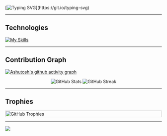 [![Typing SVG](https://readme-typing-svg.demolab.com?font=Product+Sans&weight=600&size=30&duration=1700&pause=100&color=F5F5F5&vCenter=true&random=true&width=435&lines=I+like+Flutter.;I+like+TypeScript.;Dart+is+good.;I+hate+Windows.;I+love+bread.;Main+OS:+CachyOS.;I+love+fried+rice.;)](https://git.io/typing-svg)

--- 

## Technologies 
[![My Skills](https://skillicons.dev/icons?i=dart,flutter,androidstudio,vscode,github,gitlab,git,mysql,postgresql,sqlite,supabase,postman,gcp,vercel,cloudflare,expressjs,nodejs,npm,bun,typescript,javascript,remix,docker,neovim,firebase,figma,linux,arch,powershell&theme=dark&perline=15)](https://skillicons.dev)

---

## Contribution Graph
[![Ashutosh's github activity graph](https://github-readme-activity-graph.vercel.app/graph?username=heimin22&bg_color=111827&color=f5f5f5&line=fdd835&point=3949ab&area=true&hide_border=true&radius=12)](https://github.com/ashutosh00710/github-readme-activity-graph)

<div align="center">
  
![GitHub Stats](https://github-readme-stats.vercel.app/api?username=heimin22&show_icons=true&title_color=fdd835&text_color=f5f5f5&bg_color=111827&icon_color=3949ab&border_radius=15&hide_border=true&rank_icon=percentile&card_width=400)
![GitHub Streak](https://streak-stats.demolab.com/?user=heimin22&theme=dark&background=111827&ring=fdd835&fire=fdd835&currStreakLabel=f5f5f5&sideLabels=fdd835&currStreakNum=f5f5f5&sideNums=f5f5f5&dates=f5f5f5&border=111827&stroke=111827&border_radius=15&card_width=400)

</div>

---

## Trophies
<div style="display: flex; justify-content: center; align-items: flex-start; gap: 10px; flex-wrap: wrap;">
  <img 
    src="https://github-profile-trophy.vercel.app/?username=heimin22&no-frame=true&column=7&margin-w=15&margin-h=15&theme=onedark" 
    alt="GitHub Trophies" 
    style="width: 100%; min-width: 300px;" 
  />
</div>

---

![](https://komarev.com/ghpvc/?username=heimin22&color=111827&style=for-the-badge)


